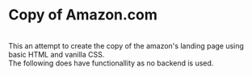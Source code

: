 # Copy of Amazon.com
<br>
This an attempt to create the copy of the amazon's landing page using basic HTML and vanilla CSS.
<br>
The following does have functionallity as no backend is used.
